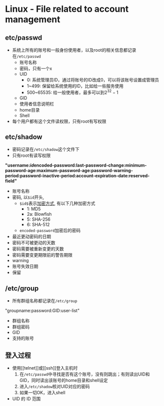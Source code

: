 # Linux - File related to account management

## etc/passwd

- 系统上所有的账号和一般身份使用者，以及root的相关信息都记录在`/etc/passwd`
  - 账号名称
  - 密码，只有一个x
  - UID
    - 0: 系统管理员ID，通过将账号的ID改成0，可以将该账号设置成管理员
    - 1~499: 保留给系统使用的ID，比如给一些服务使用
    - 500~65535: 给一般使用者，最多可以到$2^{32} - 1$
  - GID
  - 使用者信息说明栏
  - home目录
  - Shell
- 每个用户都有这个文件读权限，只有root有写权限

 ## etc/shadow

- 密码记录在`/etc/shadow`这个文件下
- 只有root有读写权限

**"username:$id$encoded-password:last-password-change:minimum-password-age:maximum-password-age:password-warning-period:password-inactive-period:account-expiration-date:reserved-field"**

- 账号名称
- 密码, 以`$id`开头, 
  - `$id$`表示[加密方式](message-digest-algorithm.md), 有以下几种加密方式
    - 1: MD5
    - 2a: Blowfish
    - 5: SHA-256
    - 6: SHA-512
  - `encoded-password`加密后的密码
- 最近更动密码的日期
- 密码不可被更动的天数
- 密码需要被重新变更的天数
- 密码需要变更期限前的警告期限
- warning
- 账号失效日期
- 保留

## /etc/group

- 所有群组名称都记录在`/etc/group`

"groupname:password:GID:user-list"

- 群组名称
- 群组密码
- GID
- 支持的账号

## 登入过程

- 使用[[telnet]]或[[ssh]]登入主机时
  1. 在`/etc/passwd`中寻找是否有这个账号，没有则跳出；有则读出UID和GID，同时读出该账号的home目录和shell设定
  2. 进入`/etc/shadow`核对UID对应的密码
  3. 如果一切OK，进入shell
- UID 的 ID 范围
